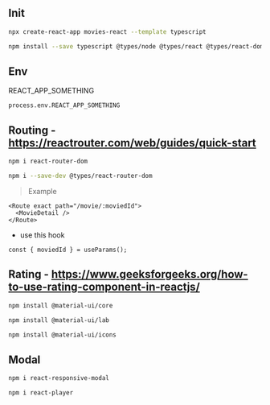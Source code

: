 ## Init
```sh
npx create-react-app movies-react --template typescript 
```

```sh
npm install --save typescript @types/node @types/react @types/react-dom @types/jest
```

## Env
REACT_APP_SOMETHING
```tsx
process.env.REACT_APP_SOMETHING
```

## Routing - https://reactrouter.com/web/guides/quick-start
```sh
npm i react-router-dom
```

```sh
npm i --save-dev @types/react-router-dom
```
> Example

```tsx
<Route exact path="/movie/:moviedId">
  <MovieDetail />
</Route>
```
- use this hook
```tsx
const { moviedId } = useParams();
```
## Rating - https://www.geeksforgeeks.org/how-to-use-rating-component-in-reactjs/

```sh
npm install @material-ui/core
```
```sh
npm install @material-ui/lab
```
```sh
npm install @material-ui/icons
```

## Modal


```sh
npm i react-responsive-modal
```
```sh
npm i react-player
```
